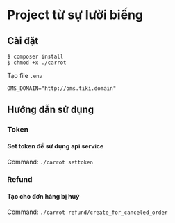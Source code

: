 # Project từ sự lười biếng

## Cài đặt

```
$ composer install
$ chmod +x ./carrot
```

Tạo file `.env`
```
OMS_DOMAIN="http://oms.tiki.domain"
```

## Hướng dẫn sử dụng

### Token
#### Set token để sử dụng api service
Command: `./carrot settoken`

### Refund
#### Tạo cho đơn hàng bị huỷ
Command: `./carrot refund/create_for_canceled_order`
